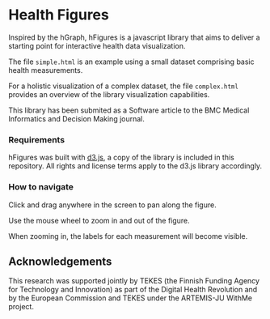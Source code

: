 Health Figures
==============
Inspired by the hGraph, hFigures is a javascript library that aims to deliver a starting point for interactive health data visualization.

The file `simple.html` is an example using a small dataset comprising basic health measurements.

For a holistic visualization of a complex dataset, the file `complex.html` provides an overview of the library visualization capabilities.

This library has been submited as a Software article to the BMC Medical Informatics and Decision Making journal.

### Requirements
hFigures was built with [d3.js](http://d3js.org/), a copy of the library is included in this repository. All rights and license terms apply to the d3.js library accordingly.

### How to navigate


Click and drag anywhere in the screen to pan along the figure.


Use the mouse wheel to zoom in and out of the figure.


When zooming in, the labels for each measurement will become visible.

Acknowledgements
----------------
This research was supported jointly by TEKES (the Finnish Funding Agency for Technology and Innovation) as part of the Digital Health Revolution and by the European Commission and TEKES under the ARTEMIS-JU WithMe project.